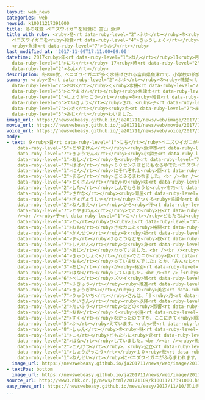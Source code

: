 ```yaml
---
layout: web_news
categories: web
newsid: k10011217391000
title: 冬の味覚 ベニズワイガニを給食に 富山 魚津
title_with_ruby: <ruby>冬<rt data-ruby-level="2">ふゆ</rt></ruby>の<ruby>味覚<rt data-ruby-level="4">みかく</rt></ruby>
  ベニズワイガニを<ruby>給食<rt data-ruby-level="4">きゅうしょく</rt></ruby>に <ruby>富山<rt data-ruby-level="5">とやま</rt></ruby>
  <ruby>魚津<rt data-ruby-level="7">うおづ</rt></ruby>
last_modified_at: '2017-11-09T17:11:00+09:00'
datetime: 2017<ruby>年<rt data-ruby-level="1">ねん</rt></ruby>11<ruby>月<rt data-ruby-level="1">がつ</rt></ruby>09<ruby>日<rt
  data-ruby-level="1">にち</rt></ruby> 17<ruby>時<rt data-ruby-level="2">じ</rt></ruby>11<ruby>分<rt
  data-ruby-level="2">ふん</rt></ruby>
description: 冬の味覚、ベニズワイガニが多く水揚げされる富山県魚津市で、小学校の給食にカニが提供され、子どもたちがそれぞれ１匹丸ごと味わいました。
summary: <ruby>冬<rt data-ruby-level="2">ふゆ</rt></ruby>の<ruby>味覚<rt data-ruby-level="4">みかく</rt></ruby>、ベニズワイガニが<ruby>多<rt
  data-ruby-level="2">おお</rt></ruby>く<ruby>水揚<rt data-ruby-level="7">みずあ</rt></ruby>げされる<ruby>富山県<rt
  data-ruby-level="5">とやまけん</rt></ruby><ruby>魚津市<rt data-ruby-level="7">うおづし</rt></ruby>で、<ruby>小学校<rt
  data-ruby-level="1">しょうがっこう</rt></ruby>の<ruby>給食<rt data-ruby-level="4">きゅうしょく</rt></ruby>にカニが<ruby>提供<rt
  data-ruby-level="6">ていきょう</rt></ruby>され、<ruby>子<rt data-ruby-level="1">こ</rt></ruby>どもたちがそれぞれ１<ruby>匹<rt
  data-ruby-level="7">ひき</rt></ruby><ruby>丸<rt data-ruby-level="2">まる</rt></ruby>ごと<ruby>味<rt
  data-ruby-level="3">あじ</rt></ruby>わいました。
image_url: https://newswebeasy.github.io/ja201711/news/web/image/2017/11/09/K10011217391_1711091631_1711091633_01_02.jpg
movie_url: https://newswebeasy.github.io/ja201711/news/web/movie/2017/11/09/k10011217391_201711091741_201711091742.mp4
voice_url: https://newswebeasy.github.io/ja201711/news/web/voice/2017/11/09/k10011217391_201711091741_201711091742.mp3
body:
- text: ９<ruby>日<rt data-ruby-level="1">にち</rt></ruby>ベニズワイガニが<ruby>提供<rt data-ruby-level="6">ていきょう</rt></ruby>されたのは<ruby>富山県<rt
    data-ruby-level="5">とやまけん</rt></ruby><ruby>魚津市<rt data-ruby-level="7">うおづし</rt></ruby>の<ruby>経田<rt
    data-ruby-level="7">きょうでん</rt></ruby><ruby>小学校<rt data-ruby-level="1">しょうがっこう</rt></ruby>で、<ruby>足<rt
    data-ruby-level="1">あし</rt></ruby>を<ruby>伸<rt data-ruby-level="7">の</rt></ruby>ばすと<ruby>幅<rt
    data-ruby-level="7">はば</rt></ruby>６０センチほどにもなるゆでたベニズワイガニが、６<ruby>年生<rt data-ruby-level="1">ねんせい</rt></ruby>の３１<ruby>人<rt
    data-ruby-level="1">にん</rt></ruby>にそれぞれ１<ruby>匹<rt data-ruby-level="7">ひき</rt></ruby><ruby>丸<rt
    data-ruby-level="2">まる</rt></ruby>ごとふるまわれました。<br /><br /><ruby>地元<rt data-ruby-level="2">じもと</rt></ruby><ruby>特産<rt
    data-ruby-level="4">とくさん</rt></ruby>の<ruby>味<rt data-ruby-level="3">あじ</rt></ruby>に<ruby>親<rt
    data-ruby-level="2">した</rt></ruby>しんでもらおうと<ruby>市内<rt data-ruby-level="2">しない</rt></ruby>の<ruby>魚<rt
    data-ruby-level="2">さかな</rt></ruby><ruby>問屋<rt data-ruby-level="3">とんや</rt></ruby>や<ruby>漁業者<rt
    data-ruby-level="4">ぎょぎょうしゃ</rt></ruby>でつくる<ruby>協議会<rt data-ruby-level="4">きょうぎかい</rt></ruby>などが４<ruby>年前<rt
    data-ruby-level="2">ねんまえ</rt></ruby>から<ruby>行<rt data-ruby-level="2">おこな</rt></ruby>い、ベニズワイガニは<ruby>富山湾<rt
    data-ruby-level="7">とやまわん</rt></ruby>でこの<ruby>日<rt data-ruby-level="1">ひ</rt></ruby>とれたばかりだということです。<br
    /><br /><ruby>子<rt data-ruby-level="1">こ</rt></ruby>どもたちは<ruby>身<rt data-ruby-level="3">み</rt></ruby>を<ruby>取<rt
    data-ruby-level="3">と</rt></ruby>り<ruby>出<rt data-ruby-level="3">だ</rt></ruby>そうと<ruby>大<rt
    data-ruby-level="1">おお</rt></ruby>きなカニと<ruby>格闘<rt data-ruby-level="7">かくとう</rt></ruby>し、<ruby>関節<rt
    data-ruby-level="4">かんせつ</rt></ruby>を<ruby>折<rt data-ruby-level="4">お</rt></ruby>り<ruby>曲<rt
    data-ruby-level="4">ま</rt></ruby>げるこつなどを<ruby>教<rt data-ruby-level="2">おそ</rt></ruby>わりながら、<ruby>新鮮<rt
    data-ruby-level="7">しんせん</rt></ruby>な<ruby>身<rt data-ruby-level="3">み</rt></ruby>や、かにみそを<ruby>味<rt
    data-ruby-level="3">あじ</rt></ruby>わっていました。<br /><br /><ruby>子<rt data-ruby-level="1">こ</rt></ruby>どもたちは、「まさか<ruby>給食<rt
    data-ruby-level="4">きゅうしょく</rt></ruby>でカニが<ruby>食<rt data-ruby-level="2">た</rt></ruby>べられるとは<ruby>思<rt
    data-ruby-level="2">おも</rt></ruby>っていませんでした」とか、「みんなと<ruby>一緒<rt data-ruby-level="7">いっしょ</rt></ruby>のせいか、<ruby>味<rt
    data-ruby-level="3">あじ</rt></ruby>が<ruby>格別<rt data-ruby-level="5">かくべつ</rt></ruby>です」などと<ruby>話<rt
    data-ruby-level="2">はな</rt></ruby>していました。<br /><br />「<ruby>魚津<rt data-ruby-level="7">うおづ</rt></ruby><ruby>紅<rt
    data-ruby-level="6">べに</rt></ruby>ズワイ<ruby>蟹<rt data-ruby-level="8">かに</rt></ruby><ruby>普及<rt
    data-ruby-level="7">ふきゅう</rt></ruby><ruby>推進<rt data-ruby-level="6">すいしん</rt></ruby><ruby>協議会<rt
    data-ruby-level="4">きょうぎかい</rt></ruby>」の<ruby>美谷<rt data-ruby-level="8">みたに</rt></ruby><ruby>隆一<rt
    data-ruby-level="7">りゅういち</rt></ruby>さんは、「９<ruby>月<rt data-ruby-level="1">がつ</rt></ruby>の<ruby>解禁<rt
    data-ruby-level="5">かいきん</rt></ruby><ruby>以降<rt data-ruby-level="6">いこう</rt></ruby>、<ruby>台風<rt
    data-ruby-level="2">たいふう</rt></ruby>などの<ruby>影響<rt data-ruby-level="7">えいきょう</rt></ruby>でしけが<ruby>多<rt
    data-ruby-level="2">おお</rt></ruby>く<ruby>水揚<rt data-ruby-level="7">みずあ</rt></ruby>げは<ruby>少<rt
    data-ruby-level="2">すく</rt></ruby>なかったのですが、ここにきて<ruby>順調<rt data-ruby-level="4">じゅんちょう</rt></ruby>に<ruby>増<rt
    data-ruby-level="5">ふ</rt></ruby>えています。<ruby>特<rt data-ruby-level="4">とく</rt></ruby>においしくなる<ruby>旬<rt
    data-ruby-level="8">しゅん</rt></ruby>の<ruby>味<rt data-ruby-level="3">あじ</rt></ruby>を<ruby>子<rt
    data-ruby-level="1">こ</rt></ruby>どもたちに<ruby>覚<rt data-ruby-level="4">おぼ</rt></ruby>えてもらいたい」と<ruby>話<rt
    data-ruby-level="2">はな</rt></ruby>していました。<br /><br /><ruby>魚津市<rt data-ruby-level="7">うおづし</rt></ruby>では<ruby>今月<rt
    data-ruby-level="2">こんげつ</rt></ruby>、<ruby>公立<rt data-ruby-level="2">こうりつ</rt></ruby>の<ruby>小学校<rt
    data-ruby-level="1">しょうがっこう</rt></ruby>１０<ruby>校<rt data-ruby-level="1">こう</rt></ruby>すべての６<ruby>年生<rt
    data-ruby-level="1">ねんせい</rt></ruby>にベニズワイガニがふるまわれます。
  image_url: https://newswebeasy.github.io/ja201711/news/web/image/2017/11/09/K10011217391_1711091631_1711091633_01_03.jpg
- textPos: bottom
  image_url: https://newswebeasy.github.io/ja201711/news/web/image/2017/11/09/K10011217391_1711091644_1711091648_01_04.jpg
source_url: http://www3.nhk.or.jp/news/html/20171109/k10011217391000.html
easy_news_url: https://newswebeasy.github.io/news/easy/2017/11/10/富山県-小学校の給食で1人1匹のベニズワイガニ
...
```

